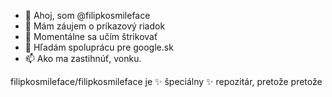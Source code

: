 - 👋 Ahoj, som @filipkosmileface
- 👀 Mám záujem o príkazový riadok
- 🌱 Momentálne sa učím štrikovať
- 💞️ Hľadám spoluprácu pre google.sk
- 📫 Ako ma zastihnúť, vonku.

filipkosmileface/filipkosmileface je ✨ špeciálny ✨ repozitár, pretože pretože
